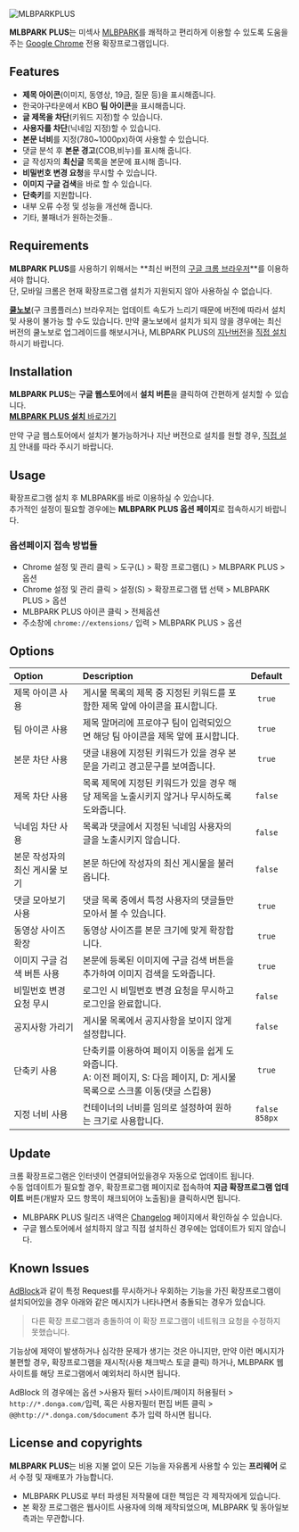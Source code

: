 ![MLBPARKPLUS](https://dl.dropbox.com/u/413146/logo_mlbparkPlus2.png)

**MLBPARK PLUS**는 미섹사 [MLBPARK](http://mlbpark.donga.com/)를 쾌적하고 편리하게 이용할 수 있도록 도움을 주는 [Google Chrome](https://chrome.google.com) 전용 확장프로그램입니다.<br />

## Features
* **제목 아이콘**(이미지, 동영상, 19금, 질문 등)을 표시해줍니다.
* 한국야구타운에서 KBO **팀 아이콘**을 표시해줍니다.
* **글 제목을 차단**(키워드 지정)할 수 있습니다.
* **사용자를 차단**(닉네임 지정)할 수 있습니다.
* **본문 너비**를 지정(780~1000px)하여 사용할 수 있습니다.
* 댓글 분석 후 **본문 경고**(COB,비누)를 표시해 줍니다.
* 글 작성자의 **최신글** 목록을 본문에 표시해 줍니다.
* **비밀번호 변경 요청**을 무시할 수 있습니다.
* **이미지 구글 검색**을 바로 할 수 있습니다.
* **단축키**를 지원합니다.
* 내부 오류 수정 및 성능을 개선해 줍니다.
* 기타, 불패너가 원하는것들..

## Requirements
**MLBPARK PLUS**를 사용하기 위해서는 **최신 버전의 [구글 크롬 브라우저](https://chrome.google.com)**를 이용하셔야 합니다. <br />
단, 모바일 크롬은 현재 확장프로그램 설치가 지원되지 않아 사용하실 수 없습니다.

[**쿨노보**](http://www.coolnovo.com)(구 크롬플러스) 브라우저는 업데이트 속도가 느리기 때문에 버전에 따라서 설치 및 사용이 불가능 할 수도 있습니다. 만약 쿨노보에서 설치가 되지 않을 경우에는 최신 버전의 쿨노보로 업그레이드를 해보시거나, MLBPARK PLUS의 [지난버전](https://github.com/woneob/MLBPARK-PLUS/tags)을 [직접 설치](#)하시기 바랍니다. 

## Installation
**MLBPARK PLUS**는 **구글 웹스토어**에서 **설치 버튼**을 클릭하여 간편하게 설치할 수 있습니다. <br />
[**MLBPARK PLUS 설치** 바로가기](https://chrome.google.com/webstore/detail/migdlkcljdaobpodfbpcdpihehhhjefm)

만약 구글 웹스토어에서 설치가 불가능하거나 지난 버전으로 설치를 원할 경우, [직접 설치](#) 안내를 따라 주시기 바랍니다.

## Usage
확장프로그램 설치 후 MLBPARK를 바로 이용하실 수 있습니다.<br />
추가적인 설정이 필요할 경우에는 **MLBPARK PLUS 옵션 페이지**로 접속하시기 바랍니다.

### 옵션페이지 접속 방법들
* Chrome 설정 및 관리 클릭 > 도구(L) > 확장 프로그램(L) > MLBPARK PLUS > 옵션
* Chrome 설정 및 관리 클릭 > 설정(S) > 확장프로그램 탭 선택 > MLBPARK PLUS > 옵션
* MLBPARK PLUS 아이콘 클릭 > 전체옵션
* 주소창에 `chrome://extensions/` 입력 > MLBPARK PLUS > 옵션

## Options
Option|Description|Default
:-----|:-----|:-----:
제목 아이콘 사용|게시물 목록의 제목 중 지정된 키워드를 포함한 제목 앞에 아이콘을 표시합니다. |`true`
팀 아이콘 사용|제목 말머리에 프로야구 팀이 입력되있으면 해당 팀 아이콘을 제목 앞에 표시합니다.|`true`
본문 차단 사용|댓글 내용에 지정된 키워드가 있을 경우 본문을 가리고 경고문구를 보여줍니다.|`true`
제목 차단 사용|목록 제목에 지정된 키워드가 있을 경우 해당 제목을 노출시키지 않거나 무시하도록 도와줍니다.|`false`
닉네임 차단 사용|목록과 댓글에서 지정된 닉네임 사용자의 글을 노출시키지 않습니다.|`false`
본문 작성자의 최신 게시물 보기|본문 하단에 작성자의 최신 게시물을 불러옵니다.|`false`
댓글 모아보기 사용|댓글 목록 중에서 특정 사용자의 댓글들만 모아서 볼 수 있습니다.|`true`
동영상 사이즈 확장|동영상 사이즈를 본문 크기에 맞게 확장합니다.|`true`
이미지 구글 검색 버튼 사용|본문에 등록된 이미지에 구글 검색 버튼을 추가하여 이미지 검색을 도와줍니다.|`true`
비밀번호 변경 요청 무시|로그인 시 비밀번호 변경 요청을 무시하고 로그인을 완료합니다.|`false`
공지사항 가리기|게시물 목록에서 공지사항을 보이지 않게 설정합니다.|`false`
단축키 사용|단축키를 이용하여 페이지 이동을 쉽게 도와줍니다.<br />A: 이전 페이지, S: 다음 페이지, D: 게시물 목록으로 스크롤 이동(댓글 스킵용)|`true`
지정 너비 사용|컨테이너의 너비를 임의로 설정하여 원하는 크기로 사용합니다.|`false` `858px`

## Update
크롬 확장프로그램은 인터넷이 연결되어있을경우 자동으로 업데이트 됩니다.<br />
수동 업데이트가 필요할 경우, 확장프로그램 페이지로 접속하여 **지금 확장프로그램 업데이트** 버튼(개발자 모드 항목이 채크되어야 노출됨)을 클릭하시면 됩니다.

* MLBPARK PLUS 릴리즈 내역은 [Changelog](https://github.com/woneob/MLBPARK-PLUS/wiki/Changelog) 페이지에서 확인하실 수 있습니다.
* 구글 웹스토어에서 설치하지 않고 직접 설치하신 경우에는 업데이트가 되지 않습니다.

## Known Issues
[AdBlock](https://chrome.google.com/webstore/detail/adblock/gighmmpiobklfepjocnamgkkbiglidom)과 같이 특정 Request를 무시하거나 우회하는 기능을 가진 확장프로그램이 설치되어있을 경우 아래와 같은 메시지가 나타나면서 충돌되는 경우가 있습니다.
> 다른 확장 프로그램과 충돌하여 이 확장 프로그램이 네트워크 요청을 수정하지 못했습니다.

기능상에 제약이 발생하거나 심각한 문제가 생기는 것은 아니지만, 만약 이런 메시지가 불편할 경우, 확장프로그램을 재시작(사용 채크박스 토글 클릭) 하거나, MLBPARK 웹사이트를 해당 프로그램에서 예외처리 하시면 됩니다.

AdBlock 의 경우에는 옵션 >사용자 필터 >사이트/페이지 허용필터 > `http://*.donga.com/`입력, 혹은 사용자필터 편집 버튼 클릭 > `@@http://*.donga.com/$document` 추가 입력 하시면 됩니다.

## License and copyrights
**MLBPARK PLUS**는 비용 지불 없이 모든 기능을 자유롭게 사용할 수 있는 **프리웨어** 로서 수정 및 재배포가 가능합니다.

* MLBPARK PLUS로 부터 파생된 저작물에 대한 책임은 각 제작자에게 있습니다.
* 본 확장 프로그램은 웹사이트 사용자에 의해 제작되었으며, MLBPARK 및 동아일보 측과는 무관합니다.

